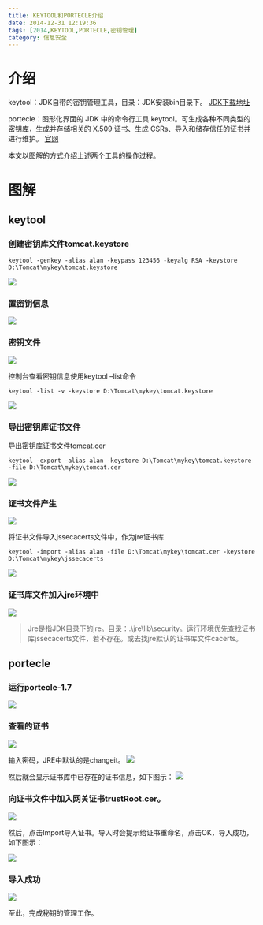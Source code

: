 ```yaml
---
title: KEYTOOL和PORTECLE介绍
date: 2014-12-31 12:19:36
tags: [2014,KEYTOOL,PORTECLE,密钥管理]
category: 信息安全
---
```

# 介绍
keytool：JDK自带的密钥管理工具，目录：JDK安装bin目录下。
[JDK下载地址](http://www.oracle.com/technetwork/java/javase/downloads/index.html)

portecle：图形化界面的 JDK 中的命令行工具 keytool。可生成各种不同类型的密钥库，生成并存储相关的 X.509 证书、生成 CSRs、导入和储存信任的证书并进行维护。
[官网](http://portecle.sourceforge.net/)

本文以图解的方式介绍上述两个工具的操作过程。

<!--more-->

# 图解
## keytool
### 创建密钥库文件tomcat.keystore
```
keytool -genkey -alias alan -keypass 123456 -keyalg RSA -keystore D:\Tomcat\mykey\tomcat.keystore
```

![](https://github.com/alanzhang211/blog-image/raw/master/2014/12/31/1.JPG)

### 置密钥信息
![](https://github.com/alanzhang211/blog-image/raw/master/2014/12/31/2.JPG)

### 密钥文件
![](https://github.com/alanzhang211/blog-image/raw/master/2014/12/31/3.JPG)

控制台查看密钥信息使用keytool –list命令
```
keytool -list -v -keystore D:\Tomcat\mykey\tomcat.keystore
```

![](https://github.com/alanzhang211/blog-image/raw/master/2014/12/31/4.JPG)

### 导出密钥库证书文件
导出密钥库证书文件tomcat.cer

```
keytool -export -alias alan -keystore D:\Tomcat\mykey\tomcat.keystore -file D:\Tomcat\mykey\tomcat.cer
```
![](https://github.com/alanzhang211/blog-image/raw/master/2014/12/31/5.JPG)

### 证书文件产生

![](https://github.com/alanzhang211/blog-image/raw/master/2014/12/31/6.JPG)

将证书文件导入jssecacerts文件中，作为jre证书库
```
keytool -import -alias alan -file D:\Tomcat\mykey\tomcat.cer -keystore D:\Tomcat\mykey\jssecacerts
```
![](https://github.com/alanzhang211/blog-image/raw/master/2014/12/31/7.JPG)

### 证书库文件加入jre环境中
![](https://github.com/alanzhang211/blog-image/raw/master/2014/12/31/8.JPG)

>Jre是指JDK目录下的jre。目录：.\jre\lib\security。运行环境优先查找证书库jssecacerts文件，若不存在。或去找jre默认的证书库文件cacerts。


## portecle
### 运行portecle-1.7

![](https://github.com/alanzhang211/blog-image/raw/master/2014/12/31/9.JPG)

### 查看的证书
![](https://github.com/alanzhang211/blog-image/raw/master/2014/12/31/10.JPG)


输入密码，JRE中默认的是changeit。
![](https://github.com/alanzhang211/blog-image/raw/master/2014/12/31/11.JPG)

然后就会显示证书库中已存在的证书信息，如下图示：
![](https://github.com/alanzhang211/blog-image/raw/master/2014/12/31/12.JPG)

### 向证书文件中加入网关证书trustRoot.cer。
![](https://github.com/alanzhang211/blog-image/raw/master/2014/12/31/13.JPG)


然后，点击Import导入证书。导入时会提示给证书重命名，点击OK，导入成功，如下图示：

![](https://github.com/alanzhang211/blog-image/raw/master/2014/12/31/14.JPG)

### 导入成功
![](https://github.com/alanzhang211/blog-image/raw/master/2014/12/31/15.JPG)

至此，完成秘钥的管理工作。
